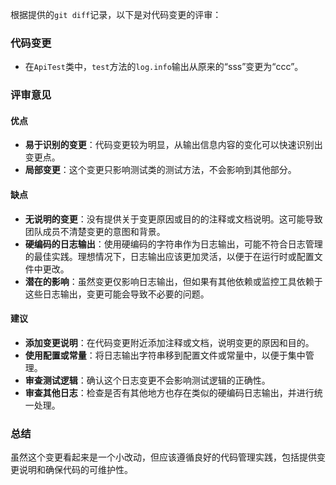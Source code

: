 根据提供的`git diff`记录，以下是对代码变更的评审：

### 代码变更
- 在`ApiTest`类中，`test`方法的`log.info`输出从原来的“sss”变更为“ccc”。

### 评审意见

#### 优点
- **易于识别的变更**：代码变更较为明显，从输出信息内容的变化可以快速识别出变更点。
- **局部变更**：这个变更只影响测试类的测试方法，不会影响到其他部分。

#### 缺点
- **无说明的变更**：没有提供关于变更原因或目的的注释或文档说明。这可能导致团队成员不清楚变更的意图和背景。
- **硬编码的日志输出**：使用硬编码的字符串作为日志输出，可能不符合日志管理的最佳实践。理想情况下，日志输出应该更加灵活，以便于在运行时或配置文件中更改。
- **潜在的影响**：虽然变更仅影响日志输出，但如果有其他依赖或监控工具依赖于这些日志输出，变更可能会导致不必要的问题。

#### 建议
- **添加变更说明**：在代码变更附近添加注释或文档，说明变更的原因和目的。
- **使用配置或常量**：将日志输出字符串移到配置文件或常量中，以便于集中管理。
- **审查测试逻辑**：确认这个日志变更不会影响测试逻辑的正确性。
- **审查其他日志**：检查是否有其他地方也存在类似的硬编码日志输出，并进行统一处理。

### 总结
虽然这个变更看起来是一个小改动，但应该遵循良好的代码管理实践，包括提供变更说明和确保代码的可维护性。